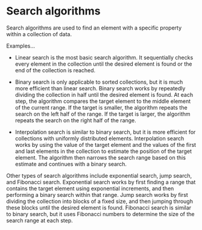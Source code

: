 # Search algorithms

Search algorithms are used to find an element with a specific property within a collection of data. 

Examples…

* Linear search is the most basic search algorithm. It sequentially checks every element in the collection until the desired element is found or the end of the collection is reached.

* Binary search is only applicable to sorted collections, but it is much more efficient than linear search. Binary search works by repeatedly dividing the collection in half until the desired element is found. At each step, the algorithm compares the target element to the middle element of the current range. If the target is smaller, the algorithm repeats the search on the left half of the range. If the target is larger, the algorithm repeats the search on the right half of the range.

* Interpolation search is similar to binary search, but it is more efficient for collections with uniformly distributed elements. Interpolation search works by using the value of the target element and the values of the first and last elements in the collection to estimate the position of the target element. The algorithm then narrows the search range based on this estimate and continues with a binary search. 

Other types of search algorithms include exponential search, jump search, and Fibonacci search. Exponential search works by first finding a range that contains the target element using exponential increments, and then performing a binary search within that range. Jump search works by first dividing the collection into blocks of a fixed size, and then jumping through these blocks until the desired element is found. Fibonacci search is similar to binary search, but it uses Fibonacci numbers to determine the size of the search range at each step.

